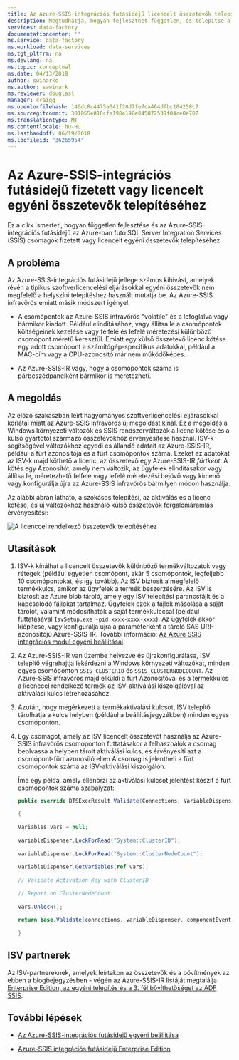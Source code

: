 ```yaml
---
title: Az Azure-SSIS-integrációs futásidejű licencelt összetevők telepítése |} Microsoft Docs
description: Megtudhatja, hogyan fejleszthet független, és telepítse a fizetős, vagy az Azure-SSIS-integrációs futásidejű egyéni összetevők licence
services: data-factory
documentationcenter: ''
ms.service: data-factory
ms.workload: data-services
ms.tgt_pltfrm: na
ms.devlang: na
ms.topic: conceptual
ms.date: 04/13/2018
author: swinarko
ms.author: sawinark
ms.reviewer: douglasl
manager: craigg
ms.openlocfilehash: 146dc8c4475a041f28d7fe7ca464dfbc104258c7
ms.sourcegitcommit: 301855e018cfa1984198e045872539f04ce0e707
ms.translationtype: MT
ms.contentlocale: hu-HU
ms.lasthandoff: 06/19/2018
ms.locfileid: "36265954"
---
```

# <a name="install-paid-or-licensed-custom-components-for-the-azure-ssis-integration-runtime"></a>Az Azure-SSIS-integrációs futásidejű fizetett vagy licencelt egyéni összetevők telepítéséhez

Ez a cikk ismerteti, hogyan független fejlesztése és az Azure-SSIS-integrációs futásidejű az Azure-ban futó SQL Server Integration Services (SSIS) csomagok fizetett vagy licencelt egyéni összetevők telepítéséhez.

## <a name="the-problem"></a>A probléma

Az Azure-SSIS-integrációs futásidejű jellege számos kihívást, amelyek révén a tipikus szoftverlicencelési eljárásokkal egyéni összetevők nem megfelelő a helyszíni telepítéshez használt mutatja be. Az Azure-SSIS infravörös emiatt másik módszert igényel.

-   A csomópontok az Azure-SSIS infravörös "volatile" és a lefoglalva vagy bármikor kiadott. Például elindításához, vagy állítsa le a csomópontok költségeinek kezelése vagy felfelé és lefelé méretezési különböző csomópont méretű keresztül. Emiatt egy külső összetevő licenc kötése egy adott csomópont a számítógép-specifikus adatokkal, például a MAC-cím vagy a CPU-azonosító már nem működőképes.

-   Az Azure-SSIS-IR vagy, hogy a csomópontok száma is párbeszédpanelként bármikor is méretezheti.

## <a name="the-solution"></a>A megoldás

Az előző szakaszban leírt hagyományos szoftverlicencelési eljárásokkal korlátai miatt az Azure-SSIS infravörös új megoldást kínál. Ez a megoldás a Windows környezeti változók és SSIS rendszerváltozók a licenc kötése és a külső gyártótól származó összetevőkhöz érvényesítése használ. ISV-k segítségével változókhoz egyedi és állandó adatait az Azure-SSIS-IR, például a fürt azonosítója és a fürt csomópontok száma. Ezeket az adatokat az ISV-k majd köthető a licenc, az összetevő egy Azure-SSIS-IR *fürtként*. A kötés egy Azonosítót, amely nem változik, az ügyfelek elindításakor vagy állítsa le, méretezhető felfelé vagy lefelé méretezési bejövő vagy kimenő vagy konfigurálja újra az Azure-SSIS infravörös bármilyen módon használja.

Az alábbi ábrán látható, a szokásos telepítési, az aktiválás és a licenc kötése, és új változókhoz használó külső összetevők forgalomáramlás érvényesítési:

![A licenccel rendelkező összetevők telepítéséhez](media/how-to-configure-azure-ssis-ir-licensed-components/licensed-component-installation.png)

## <a name="instructions"></a>Utasítások
1. ISV-k kínálhat a licencelt összetevők különböző termékváltozatok vagy rétegek (például egyetlen csomópont, akár 5 csomópontok, legfeljebb 10 csomópontokat, és így tovább). Az ISV biztosít a megfelelő termékkulcs, amikor az ügyfelek a termék beszerzésére. Az ISV is biztosít az Azure blob tároló, amely egy ISV telepítési parancsfájlt és a kapcsolódó fájlokat tartalmaz. Ügyfelek ezek a fájlok másolása a saját tárolót, valamint módosíthatók a saját termékkulccsal (például futtatásával `IsvSetup.exe -pid xxxx-xxxx-xxxx`). Az ügyfelek akkor kiépítése, vagy konfigurálja újra a paraméterként a tároló SAS URI-azonosítójú Azure-SSIS-IR. További információ: [Az Azure SSIS integrációs modul egyéni beállításai](how-to-configure-azure-ssis-ir-custom-setup.md).

2. Az Azure-SSIS-IR van üzembe helyezve és újrakonfigurálása, ISV telepítő végrehajtja lekérdezni a Windows környezeti változókat, minden egyes csomóponton `SSIS_CLUSTERID` és `SSIS_CLUSTERNODECOUNT`. Az Azure-SSIS infravörös majd elküldi a fürt Azonosítóval és a termékkulcs a licenccel rendelkező termék az ISV-aktiválási kiszolgálóval az aktiválási kulcs létrehozásához.

3. Azután, hogy megérkezett a termékaktiválási kulcsot, ISV telepítő tárolhatja a kulcs helyben (például a beállításjegyzékben) minden egyes csomóponton.

4. Egy csomagot, amely az ISV licencelt összetevőt használja az Azure-SSIS infravörös csomóponton futtatásakor a felhasználók a csomag beolvassa a helyben tárolt aktiválási kulcs, és érvényesíti azt a csomópont-fürt azonosító ellen A csomag is jelentheti a fürt csomópontok száma az ISV-aktiválási kiszolgálón.

    Íme egy példa, amely ellenőrzi az aktiválási kulcsot jelentést készít a fürt csomópontok száma szabályzat:

    ```csharp
    public override DTSExecResult Validate(Connections, VariableDispenser, IDTSComponentEvents componentEvents, IDTSLogging log) 
                                                                                                                               
    {                                                                                                                             
                                                                                                                               
    Variables vars = null;                                                                                                        
                                                                                                                               
    variableDispenser.LockForRead("System::ClusterID");                                                                           
                                                                                                                               
    variableDispenser.LockForRead("System::ClusterNodeCount");                                                                    
                                                                                                                               
    variableDispenser.GetVariables(ref vars);                                                                                     
                                                                                                                               
    // Validate Activation Key with ClusterID                                                                                     
                                                                                                                               
    // Report on ClusterNodeCount                                                                                                 
                                                                                                                               
    vars.Unlock();                                                                                                                
                                                                                                                               
    return base.Validate(connections, variableDispenser, componentEvents, log);                                                   
                                                                                                                               
    }
    ```

## <a name="isv-partners"></a>ISV partnerek

Az ISV-partnereknek, amelyek leírtakon az összetevők és a bővítmények az ebben a blogbejegyzésben - végén az Azure-SSIS-IR listáját megtalálja [Enterprise Edition, az egyéni telepítés és a 3. fél bővíthetőséget az ADF SSIS](https://blogs.msdn.microsoft.com/ssis/2018/04/27/enterprise-edition-custom-setup-and-3rd-party-extensibility-for-ssis-in-adf/).

## <a name="next-steps"></a>További lépések

-   [Az Azure-SSIS-integrációs futásidejű egyéni beállítása](how-to-configure-azure-ssis-ir-custom-setup.md)

-   [Azure-SSIS integrációs futásidejű Enterprise Edition](how-to-configure-azure-ssis-ir-enterprise-edition.md)
